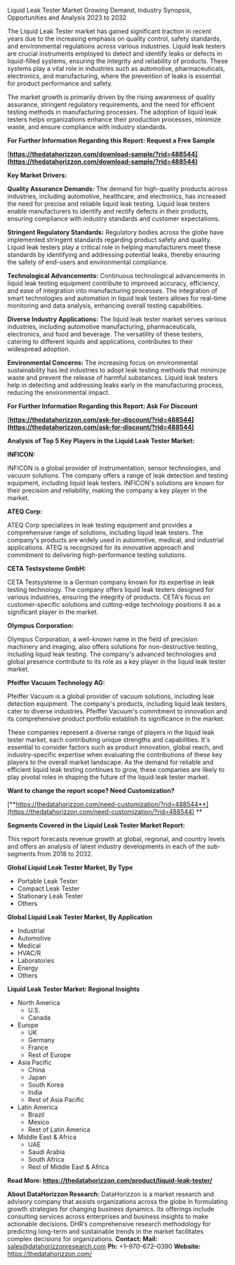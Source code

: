 ﻿Liquid Leak Tester Market Growing Demand, Industry Synopsis, Opportunities and Analysis 2023 to 2032

The Liquid Leak Tester market has gained significant traction in recent years due to the increasing emphasis on quality control, safety standards, and environmental regulations across various industries. Liquid leak testers are crucial instruments employed to detect and identify leaks or defects in liquid-filled systems, ensuring the integrity and reliability of products. These systems play a vital role in industries such as automotive, pharmaceuticals, electronics, and manufacturing, where the prevention of leaks is essential for product performance and safety.

The market growth is primarily driven by the rising awareness of quality assurance, stringent regulatory requirements, and the need for efficient testing methods in manufacturing processes. The adoption of liquid leak testers helps organizations enhance their production processes, minimize waste, and ensure compliance with industry standards.

**For Further Information Regarding this Report: Request a Free Sample**

[**https://thedatahorizzon.com/download-sample/?rid=488544](https://thedatahorizzon.com/download-sample/?rid=488544)** 

**Key Market Drivers:**

**Quality Assurance Demands:** The demand for high-quality products across industries, including automotive, healthcare, and electronics, has increased the need for precise and reliable liquid leak testing. Liquid leak testers enable manufacturers to identify and rectify defects in their products, ensuring compliance with industry standards and customer expectations.

**Stringent Regulatory Standards:** Regulatory bodies across the globe have implemented stringent standards regarding product safety and quality. Liquid leak testers play a critical role in helping manufacturers meet these standards by identifying and addressing potential leaks, thereby ensuring the safety of end-users and environmental compliance.

**Technological Advancements:** Continuous technological advancements in liquid leak testing equipment contribute to improved accuracy, efficiency, and ease of integration into manufacturing processes. The integration of smart technologies and automation in liquid leak testers allows for real-time monitoring and data analysis, enhancing overall testing capabilities.

**Diverse Industry Applications:** The liquid leak tester market serves various industries, including automotive manufacturing, pharmaceuticals, electronics, and food and beverage. The versatility of these testers, catering to different liquids and applications, contributes to their widespread adoption.

**Environmental Concerns:** The increasing focus on environmental sustainability has led industries to adopt leak testing methods that minimize waste and prevent the release of harmful substances. Liquid leak testers help in detecting and addressing leaks early in the manufacturing process, reducing the environmental impact.

**For Further Information Regarding this Report: Ask For Discount**

[**https://thedatahorizzon.com/ask-for-discount/?rid=488544](https://thedatahorizzon.com/ask-for-discount/?rid=488544)** 

**Analysis of Top 5 Key Players in the Liquid Leak Tester Market:**

**INFICON:**

INFICON is a global provider of instrumentation, sensor technologies, and vacuum solutions. The company offers a range of leak detection and testing equipment, including liquid leak testers. INFICON's solutions are known for their precision and reliability, making the company a key player in the market.

**ATEQ Corp:**

ATEQ Corp specializes in leak testing equipment and provides a comprehensive range of solutions, including liquid leak testers. The company's products are widely used in automotive, medical, and industrial applications. ATEQ is recognized for its innovative approach and commitment to delivering high-performance testing solutions.

**CETA Testsysteme GmbH:**

CETA Testsysteme is a German company known for its expertise in leak testing technology. The company offers liquid leak testers designed for various industries, ensuring the integrity of products. CETA's focus on customer-specific solutions and cutting-edge technology positions it as a significant player in the market.

**Olympus Corporation:**

Olympus Corporation, a well-known name in the field of precision machinery and imaging, also offers solutions for non-destructive testing, including liquid leak testing. The company's advanced technologies and global presence contribute to its role as a key player in the liquid leak tester market.

**Pfeiffer Vacuum Technology AG:**

Pfeiffer Vacuum is a global provider of vacuum solutions, including leak detection equipment. The company's products, including liquid leak testers, cater to diverse industries. Pfeiffer Vacuum's commitment to innovation and its comprehensive product portfolio establish its significance in the market.

These companies represent a diverse range of players in the liquid leak tester market, each contributing unique strengths and capabilities. It's essential to consider factors such as product innovation, global reach, and industry-specific expertise when evaluating the contributions of these key players to the overall market landscape. As the demand for reliable and efficient liquid leak testing continues to grow, these companies are likely to play pivotal roles in shaping the future of the liquid leak tester market.

**Want to change the report scope? Need Customization?**

[**https://thedatahorizzon.com/need-customization/?rid=488544**](https://thedatahorizzon.com/need-customization/?rid=488544)
**


**Segments Covered in the Liquid Leak Tester Market Report:**

This report forecasts revenue growth at global, regional, and country levels and offers an analysis of latest industry developments in each of the sub-segments from 2018 to 2032.

**Global Liquid Leak Tester Market, By Type**

- Portable Leak Tester
- Compact Leak Tester
- Stationary Leak Tester
- Others

**Global Liquid Leak Tester Market, By Application**

- Industrial
- Automotive
- Medical
- HVAC/R
- Laboratories
- Energy
- Others

**Liquid Leak Tester Market: Regional Insights**

- North America
  - U.S.
  - Canada
- Europe
  - UK
  - Germany
  - France
  - Rest of Europe
- Asia Pacific
  - China
  - Japan
  - South Korea
  - India
  - Rest of Asia Pacific
- Latin America
  - Brazil
  - Mexico
  - Rest of Latin America
- Middle East & Africa
  - UAE
  - Saudi Arabia
  - South Africa
  - Rest of Middle East & Africa

**Read More: <https://thedatahorizzon.com/product/liquid-leak-tester/>** 

**About DataHorizzon Research:**DataHorizzon is a market research and advisory company that assists organizations across the globe in formulating growth strategies for changing business dynamics. Its offerings include consulting services across enterprises and business insights to make actionable decisions. DHR’s comprehensive research methodology for predicting long-term and sustainable trends in the market facilitates complex decisions for organizations.**Contact:Mail:** sales@datahorizzonresearch.com**Ph:** +1–970–672–0390**Website:** https://thedatahorizzon.com/


